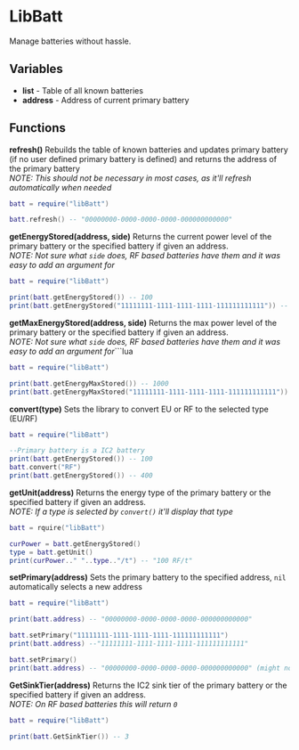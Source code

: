 # LibBatt
Manage batteries without hassle.
## Variables
* **list** - Table of all known batteries
* **address** - Address of current primary battery
## Functions
**refresh()**
Rebuilds the table of known batteries and updates primary battery (if no user defined primary battery is defined) and returns the address of the primary battery <br>
_NOTE: This should not be necessary in most cases, as it'll refresh automatically when needed_
```lua
batt = require("libBatt")

batt.refresh() -- "00000000-0000-0000-0000-000000000000"
```
**getEnergyStored(address, side)**
Returns the current power level of the primary battery or the specified battery if given an address. <br>
_NOTE: Not sure what `side` does, RF based batteries have them and it was easy to add an argument for_
```lua
batt = require("libBatt")

print(batt.getEnergyStored()) -- 100
print(batt.getEnergyStored("11111111-1111-1111-1111-111111111111")) -- 2048
```
**getMaxEnergyStored(address, side)**
Returns the max power level of the primary battery or the specified battery if given an address. <br>
_NOTE: Not sure what `side` does, RF based batteries have them and it was easy to add an argument for_```lua
```lua
batt = require("libBatt")

print(batt.getEnergyMaxStored()) -- 1000
print(batt.getEnergyMaxStored("11111111-1111-1111-1111-111111111111")) -- 50000
```
**convert(type)**
Sets the library to convert EU or RF to the selected type (EU/RF)
```lua
batt = require("libBatt")

--Primary battery is a IC2 battery
print(batt.getEnergyStored()) -- 100
batt.convert("RF")
print(batt.getEnergyStored()) -- 400
```
**getUnit(address)**
Returns the energy type of the primary battery or the specified battery if given an address. <br>
_NOTE: If a type is selected by `convert()` it'll display that type_
```lua
batt = rquire("libBatt")

curPower = batt.getEnergyStored()
type = batt.getUnit()
print(curPower.." "..type.."/t") -- "100 RF/t"
```
**setPrimary(address)**
Sets the primary battery to the specified address, `nil` automatically selects a new address
```lua
batt = require("libBatt")

print(batt.address) -- "00000000-0000-0000-0000-000000000000"

batt.setPrimary("11111111-1111-1111-1111-111111111111")
print(batt.address) --"11111111-1111-1111-1111-111111111111"

batt.setPrimary()
print(batt.address) -- "00000000-0000-0000-0000-000000000000" (might not be the same as before)
```
**GetSinkTier(address)**
Returns the IC2 sink tier of the primary battery or the specified battery if given an address. <br>
_NOTE: On RF based batteries this will return `0`_
```lua
batt = require("libBatt")

print(batt.GetSinkTier()) -- 3
```
